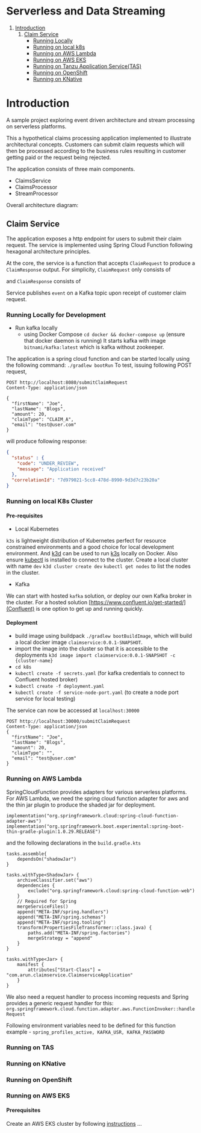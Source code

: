 # Serverless and Data Streaming
1. [Introduction](#introduction-)
   1. [Claim Service](##claim-service)
      * [Running Locally](#running-locally-for-development)
      * [Running on local k8s](#running-on-local-k8s-cluster)
      * [Running on AWS Lambda](#running-on-aws-lambda)
      * [Running on AWS EKS](#running-on-aws-eks)
      * [Running on Tanzu Application Service(TAS)](#running-on-tas)
      * [Running on OpenShift](#running-on-openshift)
      * [Running on KNative](#running-on-knative)

# Introduction 

A sample project exploring event driven architecture and stream processing on serverless platforms.

This a hypothetical claims processing application implemented to illustrate architectural concepts. Customers can submit
claim requests which will then be processed according to the business rules resulting in customer getting paid or the
request being rejected.

The application consists of three main components.

- ClaimsService
- ClaimsProcessor
- StreamProcessor

Overall architecture diagram:

## Claim Service

The application exposes a http endpoint for users to submit their claim request. The service is implemented using 
Spring Cloud Function following hexagonal architecture principles.

At the core, the service is a function that accepts `ClaimRequest` to produce a `ClaimResponse` output. For simplicity,
`ClaimRequest` only consists of

and `ClaimResponse` consists of

Service publishes `event` on a Kafka topic upon receipt of customer claim request.

### Running Locally for Development

- Run kafka locally
  - using Docker Compose
    `cd docker && docker-compose up` (ensure that docker daemon is running) It starts kafka with image 
    `bitnami/kafka:latest` which is kafka without zookeeper.

The application is a spring cloud function and can be started locally using the following command:
`./gradlew bootRun` 
To test, issuing following POST request,
```http request
POST http://localhost:8080/submitClaimRequest
Content-Type: application/json

{
  "firstName": "Joe",
  "lastName": "Blogs",
  "amount": 20,
  "claimType": "CLAIM_A",
  "email": "test@user.com"
}
```
will produce following response:
```json lines
{
  "status" : {
    "code": "UNDER_REVIEW",
    "message": "Application received"
  },
  "correlationId": "7d979021-5cc8-478d-8990-9d3d7c23b20a"
}
```

### Running on local K8s Cluster
#### Pre-requisites
- Local Kubernetes

`k3s` is lightweight distribution of Kubernetes perfect for resource constrained environments and a good choice for local
development environment. And [k3d](https://k3d.io/v5.4.9/#installation) can be used to run [k3s](https://k3s.io/) locally on Docker.
Also ensure [kubectl](https://kubernetes.io/docs/reference/kubectl/) is installed to connect to the cluster.
Create a local cluster with name `dev`
`k3d cluster create dev`
`kubectl get nodes` to list the nodes in the cluster.

- Kafka

We can start with hosted `kafka` solution, or deploy our own Kafka broker in the cluster. For a hosted solution
[https://www.confluent.io/get-started/](Confluent) is one option to get up and running quickly. 

#### Deployment

- build image using buildpack `./gradlew bootBuildImage`, which will build a local docker image `claimservice:0.0.1-SNAPSHOT`.
- import the image into the cluster so that it is accessible to the deployments
  `k3d image import claimservice:0.0.1-SNAPSHOT -c {cluster-name}`
- `cd k8s`
- `kubectl create -f secrets.yaml` (for kafka credentials to connect to Confluent hosted broker)
- `kubectl create -f deployment.yaml`
- `kubectl create -f service-node-port.yaml` (to create a node port service for local testing)

The service can now be accessed at `localhost:30000`

```http request
POST http://localhost:30000/submitClaimRequest
Content-Type: application/json
{
  "firstName": "Joe",
  "lastName": "Blogs",
  "amount": 20,
  "claimType": "",
  "email": "test@user.com"
}
```

### Running on AWS Lambda

SpringCloudFunction provides adapters for various serverless platforms. For AWS Lambda, we need
the spring cloud function adapter for aws and the thin jar plugin to produce the shaded jar for deployment.

```
implementation("org.springframework.cloud:spring-cloud-function-adapter-aws")
implementation("org.springframework.boot.experimental:spring-boot-thin-gradle-plugin:1.0.29.RELEASE")
```
and the following declarations in the `build.gradle.kts`

```
tasks.assemble{
	dependsOn("shadowJar")
}

tasks.withType<ShadowJar> {
    archiveClassifier.set("aws")
	dependencies {
		exclude("org.springframework.cloud:spring-cloud-function-web")
	}
	// Required for Spring
	mergeServiceFiles()
	append("META-INF/spring.handlers")
	append("META-INF/spring.schemas")
	append("META-INF/spring.tooling")
	transform(PropertiesFileTransformer::class.java) {
		paths.add("META-INF/spring.factories")
		mergeStrategy = "append"
	}
}

tasks.withType<Jar> {
	manifest {
		attributes["Start-Class"] = "com.arun.claimservice.ClaimserviceApplication"
	}
}

```
We also need a request handler to process incoming requests and Spring provides a generic request handler for this:
`org.springframework.cloud.function.adapter.aws.FunctionInvoker::handleRequest`

Following environment variables need to be defined for this function example  - `spring_profiles_active, KAFKA_USR, KAFKA_PASSWORD`

### Running on TAS
### Running on KNative
### Running on OpenShift
### Running on AWS EKS
#### Prerequisites

Create an AWS EKS cluster by following [instructions](https://docs.aws.amazon.com/eks/latest/userguide/getting-started.html) 
...

